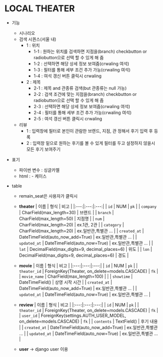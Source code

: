 # LOCAL THEATER

- 기능
    - 시나리오
    - 검색 시퀀스(서울 내) 
        - 1 : 위치  
            - 1-1 : 원하는 위치를 검색하면 지점을(branch) checkbutton or radiobutton으로 선택 할 수 있게 해 줌
            - 1-2 : 선택하면 해당 상세 정보 보여줌(crwaling 여석)
            - 1-3 : 필터를 통해 세부 조건 추가 가능(crwaling 여석)
            - 1-4 : 여석 갱신 버튼 클릭시 crwaling 
        - 2 : 제목 
            - 2-1 : 제목 and 관종류 검색(but 관종류는 null 가능)
            - 2-2 : 검색 조건에 맞는 지점을(branch) checkbutton or radiobutton으로 선택 할 수 있게 해 줌
            - 2-3 : 선택하면 해당 상세 정보 보여줌(crwaling 여석)
            - 2-4 : 필터를 통해 세부 조건 추가 가능(crwaling 여석)
            - 2-5 : 여석 갱신 버튼 클릭시 crwaling
    - 리뷰 
        - 1 : 입력창에 필터로 본인이 관람한 브랜드, 지점, 관 정해서 후기 입력 후 등록
        - 2 : 입력창 밑으로 원하는 후기를 볼 수 있게 필터를 두고 설정하지 않을시 모든 후기 보여주기

- 표기
    - 파이썬 변수 : 싱글카멜
    - html : - 케이스
    

- table
    - remain_seat은 사용자가 클릭시 
    - **theater**
        | 이름 | 형식 | 비고 |
        |:---:|:---:|:---:|
        | `id` | NUM | `pk` |
        | `company` | CharField(max_length=30) | 브랜드 |
        | `branch` | CharField(max_length=50) | 지점명 |
        | `num` | CharField(max_length=20) | ex.1관, 2관 |
        | `category` | CharField(max_length=20) | ex.일반관,특별관 ... |
        | `created_at` | DateTimeField(auto_now_add=True) | ex.일반관,특별관 ... |
        | `updated_at` | DateTimeField(auto_now=True) | ex.일반관,특별관 ... |
        | `lat` | DecimalField(max_digits=9, decimal_places=6) | 위도 |
        | `lon` | DecimalField(max_digits=9, decimal_places=6) | 경도 |
    - **movie** 
        | 이름 | 형식 | 비고 |
        |:---:|:---:|:---:|
        | `id` | NUM | `pk` |
        | `theater_id` | ForeignKey(Theater, on_delete=models.CASCADE) | `fk` |
        | `movie_name` | CharField(max_length=100) |  |
        | `showtime` | DateTimeField() | 상영 시작 시간 |
        | `created_at` | DateTimeField(auto_now_add=True) | ex.일반관,특별관 ... |
        | `updated_at` | DateTimeField(auto_now=True) | ex.일반관,특별관 ... |
        
    - **review**
        | 이름 | 형식 | 비고 |
        |:---:|:---:|:---:|
        | `id` | NUM | `pk` |
        | `theater_id` | ForeignKey(Theater, on_delete=models.CASCADE) | `fk` |
        | `user_id` | ForeignKey(settings.AUTH_USER_MODEL, on_delete=models.CASCADE) | `fk` |
        | `contents` | TextField() | 후기 내용 |
        | `created_at` | DateTimeField(auto_now_add=True) | ex.일반관,특별관 ... |
        | `updated_at` | DateTimeField(auto_now=True) | ex.일반관,특별관 ... |
    - **user** -> django user 이용        